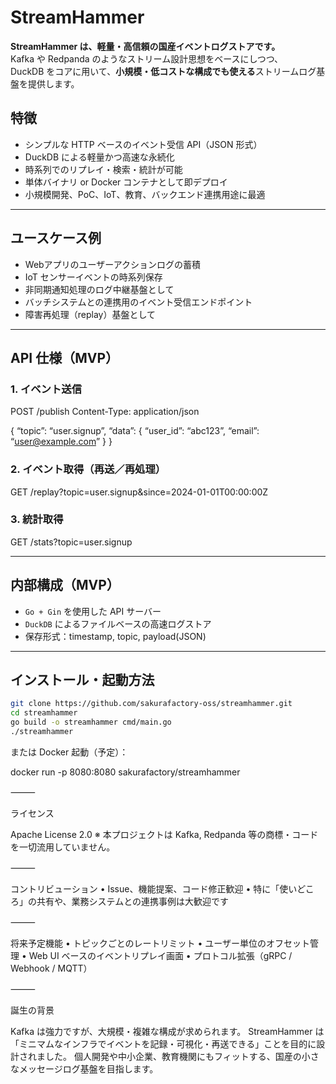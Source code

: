 # StreamHammer

**StreamHammer は、軽量・高信頼の国産イベントログストアです。**  
Kafka や Redpanda のようなストリーム設計思想をベースにしつつ、  
DuckDB をコアに用いて、**小規模・低コストな構成でも使える**ストリームログ基盤を提供します。

## 特徴

- シンプルな HTTP ベースのイベント受信 API（JSON 形式）
- DuckDB による軽量かつ高速な永続化
- 時系列でのリプレイ・検索・統計が可能
- 単体バイナリ or Docker コンテナとして即デプロイ
- 小規模開発、PoC、IoT、教育、バックエンド連携用途に最適

---

## ユースケース例

- Webアプリのユーザーアクションログの蓄積
- IoT センサーイベントの時系列保存
- 非同期通知処理のログ中継基盤として
- バッチシステムとの連携用のイベント受信エンドポイント
- 障害再処理（replay）基盤として

---

## API 仕様（MVP）

### 1. イベント送信

POST /publish
Content-Type: application/json

{
“topic”: “user.signup”,
“data”: {
“user_id”: “abc123”,
“email”: “user@example.com”
}
}

### 2. イベント取得（再送／再処理）

GET /replay?topic=user.signup&since=2024-01-01T00:00:00Z

### 3. 統計取得

GET /stats?topic=user.signup

---

## 内部構成（MVP）

- `Go + Gin` を使用した API サーバー
- `DuckDB` によるファイルベースの高速ログストア
- 保存形式：timestamp, topic, payload(JSON)

---

## インストール・起動方法

```bash
git clone https://github.com/sakurafactory-oss/streamhammer.git
cd streamhammer
go build -o streamhammer cmd/main.go
./streamhammer
```
または Docker 起動（予定）：

docker run -p 8080:8080 sakurafactory/streamhammer



⸻

ライセンス

Apache License 2.0
※ 本プロジェクトは Kafka, Redpanda 等の商標・コードを一切流用していません。

⸻

コントリビューション
	•	Issue、機能提案、コード修正歓迎
	•	特に「使いどころ」の共有や、業務システムとの連携事例は大歓迎です

⸻

将来予定機能
	•	トピックごとのレートリミット
	•	ユーザー単位のオフセット管理
	•	Web UI ベースのイベントリプレイ画面
	•	プロトコル拡張（gRPC / Webhook / MQTT）

⸻

誕生の背景

Kafka は強力ですが、大規模・複雑な構成が求められます。
StreamHammer は「ミニマムなインフラでイベントを記録・可視化・再送できる」ことを目的に設計されました。
個人開発や中小企業、教育機関にもフィットする、国産の小さなメッセージログ基盤を目指します。
